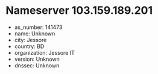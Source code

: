 # Nameserver 103.159.189.201

* as_number: 141473
* name: Unknown
* city: Jessore
* country: BD
* organization: Jessore IT
* version: Unknown
* dnssec: Unknown
